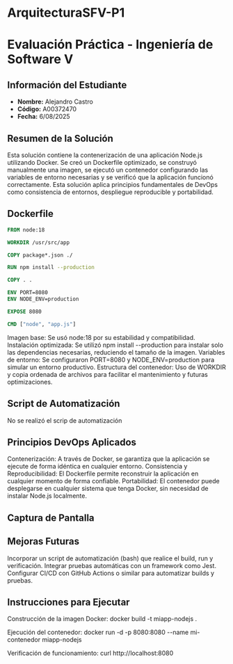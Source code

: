 # ArquitecturaSFV-P1

# Evaluación Práctica - Ingeniería de Software V

## Información del Estudiante
- **Nombre:** Alejandro Castro
- **Código:** A00372470
- **Fecha:** 6/08/2025

## Resumen de la Solución
Esta solución contiene la contenerización de una aplicación Node.js utilizando Docker. Se creó un Dockerfile optimizado, se construyó manualmente una imagen, se ejecutó un contenedor configurando las variables de entorno necesarias y se verificó que la aplicación funcionó correctamente. Esta solución aplica principios fundamentales de DevOps como consistencia de entornos, despliegue reproducible y portabilidad.

## Dockerfile
```dockerfile
FROM node:18

WORKDIR /usr/src/app

COPY package*.json ./

RUN npm install --production

COPY . .

ENV PORT=8080
ENV NODE_ENV=production

EXPOSE 8080

CMD ["node", "app.js"]
```
Imagen base: Se usó node:18 por su estabilidad y compatibilidad.
Instalación optimizada: Se utilizó npm install --production para instalar solo las dependencias necesarias, reduciendo el tamaño de la imagen.
Variables de entorno: Se configuraron PORT=8080 y NODE_ENV=production para simular un entorno productivo.
Estructura del contenedor: Uso de WORKDIR y copia ordenada de archivos para facilitar el mantenimiento y futuras optimizaciones.

## Script de Automatización
No se realizó el scrip de automatización

## Principios DevOps Aplicados
Contenerización: A través de Docker, se garantiza que la aplicación se ejecute de forma idéntica en cualquier entorno.
Consistencia y Reproducibilidad: El Dockerfile permite reconstruir la aplicación en cualquier momento de forma confiable.
Portabilidad: El contenedor puede desplegarse en cualquier sistema que tenga Docker, sin necesidad de instalar Node.js localmente.

## Captura de Pantalla


## Mejoras Futuras
Incorporar un script de automatización (bash) que realice el build, run y verificación.
Integrar pruebas automáticas con un framework como Jest.
Configurar CI/CD con GitHub Actions o similar para automatizar builds y pruebas.

## Instrucciones para Ejecutar
Construcción de la imagen Docker:
docker build -t miapp-nodejs .

Ejecución del contenedor:
docker run -d -p 8080:8080 --name mi-contenedor miapp-nodejs

Verificación de funcionamiento:
curl http://localhost:8080

